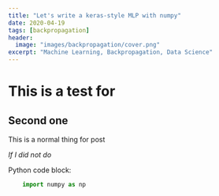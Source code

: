 ```yaml
---
title: "Let's write a keras-style MLP with numpy"
date: 2020-04-19
tags: [backpropagation]
header:
  image: "images/backpropagation/cover.png"
excerpt: "Machine Learning, Backpropagation, Data Science"
---
```


# This is a test for
## Second one

This is a normal thing for post

*If I did not do*

Python code block:
```python
    import numpy as np
```
